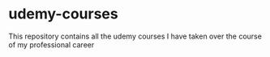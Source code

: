 # udemy-courses
This repository contains all the udemy courses I have taken over the course of my professional career 
